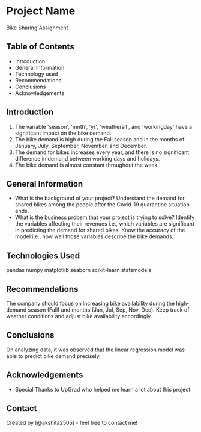 # Project Name
Bike Sharing Assignment


## Table of Contents
* Introduction
* General Information
* Technology used
* Recommendations
* Conclusions
* Acknowledgements


## Introduction
1. The variable 'season', 'mnth', 'yr', 'weathersit', and 'workingday' have a significant impact on the bike demand.
2. The bike demand is high during the Fall season and in the months of January, July, September, November, and December.
3. The demand for bikes increases every year, and there is no significant difference in demand between working days and holidays.
4. The bike demand is almost constant throughout the week.


## General Information

- What is the background of your project?
Understand the demand for shared bikes among the people after the Covid-19 quarantine situation ends.
- What is the business probem that your project is trying to solve?
Identify the variables affecting their revenues i.e., which variables are significant in predicting the demand for shared bikes.
Know the accuracy of the model i.e., how well those variables describe the bike demands.


## Technologies Used
pandas
numpy
matplotlib
seaborn
scikit-learn
statsmodels

## Recommendations

The company should focus on increasing bike availability during the high-demand season (Fall) and months (Jan, Jul, Sep, Nov, Dec).
Keep track of weather conditions and adjust bike availability accordingly.

## Conclusions
On analyzing data, it was observed that the linear regression model was able to predict bike demand precisely. 


## Acknowledgements

- Special Thanks to UpGrad who helped me learn a lot about this project.


## Contact
Created by [@akshita2505] - feel free to contact me!


